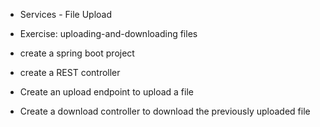 * Services - File Upload
* Exercise: uploading-and-downloading files

* create a spring boot project
* create a REST controller
* Create an upload endpoint to upload a file
* Create a download controller to download the previously uploaded file